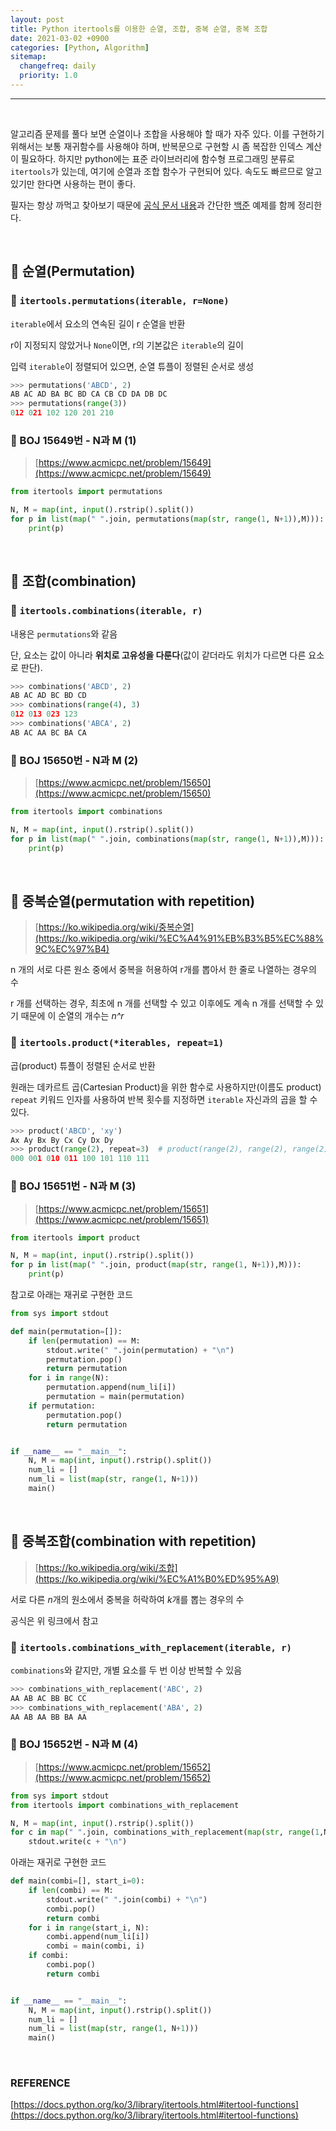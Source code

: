 ```yaml
---
layout: post
title: Python itertools를 이용한 순열, 조합, 중복 순열, 중복 조합
date: 2021-03-02 +0900
categories: [Python, Algorithm]
sitemap:
  changefreq: daily
  priority: 1.0
---
```


---

<br>

알고리즘 문제를 풀다 보면 순열이나 조합을 사용해야 할 때가 자주 있다. 이를 구현하기 위해서는 보통 재귀함수를 사용해야 하며, 반복문으로 구현할 시 좀 복잡한 인덱스 계산이 필요하다. 하지만 python에는 표준 라이브러리에 함수형 프로그래밍 분류로 `itertools`가 있는데, 여기에 순열과 조합 함수가 구현되어 있다. 속도도 빠르므로 알고 있기만 한다면 사용하는 편이 좋다.

필자는 항상 까먹고 찾아보기 때문에 [공식 문서 내용](https://docs.python.org/ko/3/)과 간단한 [백준](https://www.acmicpc.net/) 예제를 함께 정리한다.

<br>

## 🔷 순열(Permutation)

### 🔹 `itertools.permutations(iterable, r=None)`

`iterable`에서 요소의 연속된 길이 r 순열을 반환

r이 지정되지 않았거나 `None`이면, r의 기본값은 `iterable`의 길이

입력 `iterable`이 정렬되어 있으면, 순열 튜플이 정렬된 순서로 생성

```python
>>> permutations('ABCD', 2)
AB AC AD BA BC BD CA CB CD DA DB DC
>>> permutations(range(3))
012 021 102 120 201 210
```

### 🔹 BOJ 15649번 - N과 M (1)

> [https://www.acmicpc.net/problem/15649](https://www.acmicpc.net/problem/15649)

```python
from itertools import permutations

N, M = map(int, input().rstrip().split())
for p in list(map(" ".join, permutations(map(str, range(1, N+1)),M))):
    print(p)
```

<br>

## 🔷 조합(combination)

### 🔹 `itertools.combinations(iterable, r)`

내용은 `permutations`와 같음

단, 요소는 값이 아니라 **위치로 고유성을 다룬다**(값이 같더라도 위치가 다르면 다른 요소로 판단).

```python
>>> combinations('ABCD', 2)
AB AC AD BC BD CD
>>> combinations(range(4), 3)
012 013 023 123
>>> combinations('ABCA', 2)
AB AC AA BC BA CA

```

### 🔹 BOJ 15650번 - N과 M (2)

> [https://www.acmicpc.net/problem/15650](https://www.acmicpc.net/problem/15650)

```python
from itertools import combinations

N, M = map(int, input().rstrip().split())
for p in list(map(" ".join, combinations(map(str, range(1, N+1)),M))):
    print(p)
```

<br>

## 🔷 중복순열(permutation with repetition)

> [https://ko.wikipedia.org/wiki/중복순열](https://ko.wikipedia.org/wiki/%EC%A4%91%EB%B3%B5%EC%88%9C%EC%97%B4)

n 개의 서로 다른 원소 중에서 중복을 허용하여 r개를 뽑아서 한 줄로 나열하는 경우의 수

r 개를 선택하는 경우, 최초에 n 개를 선택할 수 있고 이후에도 계속 n 개를 선택할 수 있기 때문에 이 순열의 개수는 _n^r_

### 🔹 `itertools.product(*iterables, repeat=1)`

곱(product) 튜플이 정렬된 순서로 반환

원래는 데카르트 곱(Cartesian Product)을 위한 함수로 사용하지만(이름도 product) `repeat` 키워드 인자를 사용하여 반복 횟수를 지정하면 `iterable` 자신과의 곱을 할 수 있다.

```python
>>> product('ABCD', 'xy')
Ax Ay Bx By Cx Cy Dx Dy
>>> product(range(2), repeat=3)  # product(range(2), range(2), range(2))와 동일
000 001 010 011 100 101 110 111
```

### 🔹 BOJ 15651번 - N과 M (3)

> [https://www.acmicpc.net/problem/15651](https://www.acmicpc.net/problem/15651)

```python
from itertools import product

N, M = map(int, input().rstrip().split())
for p in list(map(" ".join, product(map(str, range(1, N+1)),M))):
    print(p)
```

참고로 아래는 재귀로 구현한 코드

```python
from sys import stdout

def main(permutation=[]):
    if len(permutation) == M:
        stdout.write(" ".join(permutation) + "\n")
        permutation.pop()
        return permutation
    for i in range(N):
        permutation.append(num_li[i])
        permutation = main(permutation)
    if permutation:
        permutation.pop()
        return permutation


if __name__ == "__main__":
    N, M = map(int, input().rstrip().split())
    num_li = []
    num_li = list(map(str, range(1, N+1)))
    main()
```

<br>

## 🔷 중복조합(combination with repetition)

> [https://ko.wikipedia.org/wiki/조합](https://ko.wikipedia.org/wiki/%EC%A1%B0%ED%95%A9)

서로 다른 *n*개의 원소에서 중복을 허락하여 *k*개를 뽑는 경우의 수

공식은 위 링크에서 참고

### 🔹 `itertools.combinations_with_replacement(iterable, r)`

`combinations`와 같지만, 개별 요소를 두 번 이상 반복할 수 있음

```python
>>> combinations_with_replacement('ABC', 2)
AA AB AC BB BC CC
>>> combinations_with_replacement('ABA', 2)
AA AB AA BB BA AA
```

### 🔹 BOJ 15652번 - N과 M (4)

> [https://www.acmicpc.net/problem/15652](https://www.acmicpc.net/problem/15652)

```python
from sys import stdout
from itertools import combinations_with_replacement

N, M = map(int, input().rstrip().split())
for c in map(" ".join, combinations_with_replacement(map(str, range(1,N+1)), M)):
    stdout.write(c + "\n")
```

아래는 재귀로 구현한 코드

```python
def main(combi=[], start_i=0):
    if len(combi) == M:
        stdout.write(" ".join(combi) + "\n")
        combi.pop()
        return combi
    for i in range(start_i, N):
        combi.append(num_li[i])
        combi = main(combi, i)
    if combi:
        combi.pop()
        return combi


if __name__ == "__main__":
    N, M = map(int, input().rstrip().split())
    num_li = []
    num_li = list(map(str, range(1, N+1)))
    main()
```

<br>

### REFERENCE

[https://docs.python.org/ko/3/library/itertools.html#itertool-functions](https://docs.python.org/ko/3/library/itertools.html#itertool-functions)

